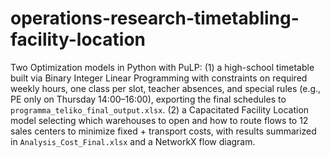 # operations-research-timetabling-facility-location


Two Optimization models in Python with PuLP: (1) a high-school timetable built via Binary Integer Linear Programming with constraints on required weekly hours, one class per slot, teacher absences, and special rules (e.g., PE only on Thursday 14:00–16:00), exporting the final schedules to `programma_teliko_final_output.xlsx`.  (2) a Capacitated Facility Location model selecting which warehouses to open and how to route flows to 12 sales centers to minimize fixed + transport costs, with results summarized in `Analysis_Cost_Final.xlsx` and a NetworkX flow diagram. 
